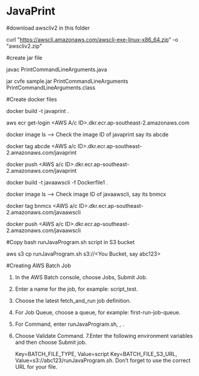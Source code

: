 # JavaPrint
#download awscliv2 in this folder


curl "https://awscli.amazonaws.com/awscli-exe-linux-x86_64.zip" -o "awscliv2.zip"

#create jar file


javac PrintCommandLineArguments.java 

jar cvfe sample.jar PrintCommandLineArguments  PrintCommandLineArguments.class

#Create docker files


docker build -t javaprint .

aws ecr get-login <AWS A/c ID>.dkr.ecr.ap-southeast-2.amazonaws.com

docker image ls --> Check the image ID of javaprint say its abcde

docker tag abcde <AWS a/c ID>.dkr.ecr.ap-southeast-2.amazonaws.com/javaprint

docker push <AWS a/c ID>.dkr.ecr.ap-southeast-2.amazonaws.com/javaprint

docker build -t javaawscli -f Dockerfile1 .

docker image ls --> Check image ID of javaawscli, say its bnmcx

docker tag bnmcx <AWS a/c ID>.dkr.ecr.ap-southeast-2.amazonaws.com/javaawscli

docker push <AWS a/c ID>.dkr.ecr.ap-southeast-2.amazonaws.com/javaawscli

#Copy bash runJavaProgram.sh script in S3 bucket

aws s3 cp runJavaProgram.sh s3://<You Bucket, say abc123>

#Creating AWS Batch Job


1. In the AWS Batch console, choose Jobs, Submit Job.
2. Enter a name for the job, for example: script_test.
3. Choose the latest fetch_and_run job definition.
4. For Job Queue, choose a queue, for example: first-run-job-queue.
5. For Command, enter runJavaProgram.sh, <Another S3 bucket which you want to pass to Java program> , <file in S3 bucket>.
6. Choose Validate Command.
7.Enter the following environment variables and then choose Submit job.

    Key=BATCH_FILE_TYPE, Value=script
    Key=BATCH_FILE_S3_URL, Value=s3://abc123/runJavaProgram.sh. Don’t forget to use the correct URL for your file.

